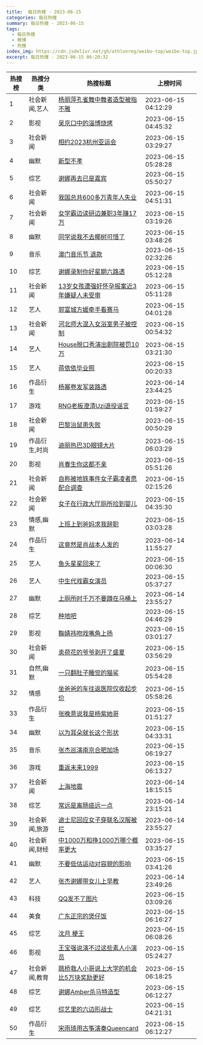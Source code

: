 ```yaml
---
title:  每日热搜 - 2023-06-15
categories: 每日热搜
summary: 每日热搜 - 2023-06-15
tags:
  - 每日热搜
  - 微博
  - 热搜
index_img: https://cdn.jsdelivr.net/gh/athlonreg/weibo-top/weibo-top.jpeg
excerpt: 每日热搜 - 2023-06-15 06:20:32
---
```


| 热搜榜 | 热搜分类 | 热搜标题 | 上榜时间 |
| --- | --- | --- | --- |
| 1 | 社会新闻,艺人 | [杨丽萍孔雀舞中舞者造型被指不雅](https://s.weibo.com/weibo%3Fq%3D%2523%E6%9D%A8%E4%B8%BD%E8%90%8D%E5%AD%94%E9%9B%80%E8%88%9E%E4%B8%AD%E8%88%9E%E8%80%85%E9%80%A0%E5%9E%8B%E8%A2%AB%E6%8C%87%E4%B8%8D%E9%9B%85%2523) | 2023-06-15 04:12:29 | 
| 2 | 影视 | [吴京口中的淄博烧烤](https://s.weibo.com/weibo%3Fq%3D%2523%E5%90%B4%E4%BA%AC%E5%8F%A3%E4%B8%AD%E7%9A%84%E6%B7%84%E5%8D%9A%E7%83%A7%E7%83%A4%2523) | 2023-06-15 04:45:32 | 
| 3 | 社会新闻 | [相约2023杭州亚运会](https://s.weibo.com/weibo%3Fq%3D%2523%E7%9B%B8%E7%BA%A62023%E6%9D%AD%E5%B7%9E%E4%BA%9A%E8%BF%90%E4%BC%9A%2523) | 2023-06-15 03:29:27 | 
| 4 | 幽默 | [新型不孝](https://s.weibo.com/weibo%3Fq%3D%2523%E6%96%B0%E5%9E%8B%E4%B8%8D%E5%AD%9D%2523) | 2023-06-15 05:28:28 | 
| 5 | 综艺 | [谢娜再去已是嘉宾](https://s.weibo.com/weibo%3Fq%3D%2523%E8%B0%A2%E5%A8%9C%E5%86%8D%E5%8E%BB%E5%B7%B2%E6%98%AF%E5%98%89%E5%AE%BE%2523) | 2023-06-15 05:50:27 | 
| 6 | 社会新闻 | [我国总共600多万青年人失业](https://s.weibo.com/weibo%3Fq%3D%2523%E6%88%91%E5%9B%BD%E6%80%BB%E5%85%B1600%E5%A4%9A%E4%B8%87%E9%9D%92%E5%B9%B4%E4%BA%BA%E5%A4%B1%E4%B8%9A%2523) | 2023-06-15 04:51:31 | 
| 7 | 社会新闻 | [女学霸边读研边兼职3年赚17万](https://s.weibo.com/weibo%3Fq%3D%2523%E5%A5%B3%E5%AD%A6%E9%9C%B8%E8%BE%B9%E8%AF%BB%E7%A0%94%E8%BE%B9%E5%85%BC%E8%81%8C3%E5%B9%B4%E8%B5%9A17%E4%B8%87%2523) | 2023-06-15 03:19:26 | 
| 8 | 幽默 | [同学说我不去椰树可惜了](https://s.weibo.com/weibo%3Fq%3D%2523%E5%90%8C%E5%AD%A6%E8%AF%B4%E6%88%91%E4%B8%8D%E5%8E%BB%E6%A4%B0%E6%A0%91%E5%8F%AF%E6%83%9C%E4%BA%86%2523) | 2023-06-15 03:48:26 | 
| 9 | 音乐 | [澳门音乐节 退款](https://s.weibo.com/weibo%3Fq%3D%2523%E6%BE%B3%E9%97%A8%E9%9F%B3%E4%B9%90%E8%8A%82%20%E9%80%80%E6%AC%BE%2523) | 2023-06-15 02:32:26 | 
| 10 | 综艺 | [谢娜录制你好星期六路透](https://s.weibo.com/weibo%3Fq%3D%2523%E8%B0%A2%E5%A8%9C%E5%BD%95%E5%88%B6%E4%BD%A0%E5%A5%BD%E6%98%9F%E6%9C%9F%E5%85%AD%E8%B7%AF%E9%80%8F%2523) | 2023-06-15 05:12:28 | 
| 11 | 社会新闻 | [13岁女孩遭强奸怀孕报案近3年嫌疑人未受审](https://s.weibo.com/weibo%3Fq%3D%252313%E5%B2%81%E5%A5%B3%E5%AD%A9%E9%81%AD%E5%BC%BA%E5%A5%B8%E6%80%80%E5%AD%95%E6%8A%A5%E6%A1%88%E8%BF%913%E5%B9%B4%E5%AB%8C%E7%96%91%E4%BA%BA%E6%9C%AA%E5%8F%97%E5%AE%A1%2523) | 2023-06-15 05:11:28 | 
| 12 | 艺人 | [郭富城方媛牵手看赛马](https://s.weibo.com/weibo%3Fq%3D%2523%E9%83%AD%E5%AF%8C%E5%9F%8E%E6%96%B9%E5%AA%9B%E7%89%B5%E6%89%8B%E7%9C%8B%E8%B5%9B%E9%A9%AC%2523) | 2023-06-15 04:01:28 | 
| 13 | 社会新闻 | [河北师大混入女浴室男子被控制](https://s.weibo.com/weibo%3Fq%3D%2523%E6%B2%B3%E5%8C%97%E5%B8%88%E5%A4%A7%E6%B7%B7%E5%85%A5%E5%A5%B3%E6%B5%B4%E5%AE%A4%E7%94%B7%E5%AD%90%E8%A2%AB%E6%8E%A7%E5%88%B6%2523) | 2023-06-15 00:54:32 | 
| 14 | 艺人 | [House脱口秀演出剧院被罚10万](https://s.weibo.com/weibo%3Fq%3D%2523House%E8%84%B1%E5%8F%A3%E7%A7%80%E6%BC%94%E5%87%BA%E5%89%A7%E9%99%A2%E8%A2%AB%E7%BD%9A10%E4%B8%87%2523) | 2023-06-15 03:21:30 | 
| 15 | 艺人 | [蒋依依毕业照](https://s.weibo.com/weibo%3Fq%3D%2523%E8%92%8B%E4%BE%9D%E4%BE%9D%E6%AF%95%E4%B8%9A%E7%85%A7%2523) | 2023-06-15 00:20:33 | 
| 16 | 作品衍生 | [杨幂卷发军装路透](https://s.weibo.com/weibo%3Fq%3D%2523%E6%9D%A8%E5%B9%82%E5%8D%B7%E5%8F%91%E5%86%9B%E8%A3%85%E8%B7%AF%E9%80%8F%2523) | 2023-06-14 23:44:25 | 
| 17 | 游戏 | [RNG老板澄清Uzi退役谣言](https://s.weibo.com/weibo%3Fq%3D%2523RNG%E8%80%81%E6%9D%BF%E6%BE%84%E6%B8%85Uzi%E9%80%80%E5%BD%B9%E8%B0%A3%E8%A8%80%2523) | 2023-06-15 01:59:27 | 
| 18 | 社会新闻 | [巴黎治鼠患失败](https://s.weibo.com/weibo%3Fq%3D%2523%E5%B7%B4%E9%BB%8E%E6%B2%BB%E9%BC%A0%E6%82%A3%E5%A4%B1%E8%B4%A5%2523) | 2023-06-15 00:50:29 | 
| 19 | 作品衍生,时尚 | [迪丽热巴3D眼镜大片](https://s.weibo.com/weibo%3Fq%3D%2523%E8%BF%AA%E4%B8%BD%E7%83%AD%E5%B7%B43D%E7%9C%BC%E9%95%9C%E5%A4%A7%E7%89%87%2523) | 2023-06-15 06:03:29 | 
| 20 | 影视 | [肖春生你这都不亲](https://s.weibo.com/weibo%3Fq%3D%2523%E8%82%96%E6%98%A5%E7%94%9F%E4%BD%A0%E8%BF%99%E9%83%BD%E4%B8%8D%E4%BA%B2%2523) | 2023-06-15 05:51:26 | 
| 21 | 社会新闻 | [自称被地铁事件女子霸凌者愿配合调查](https://s.weibo.com/weibo%3Fq%3D%2523%E8%87%AA%E7%A7%B0%E8%A2%AB%E5%9C%B0%E9%93%81%E4%BA%8B%E4%BB%B6%E5%A5%B3%E5%AD%90%E9%9C%B8%E5%87%8C%E8%80%85%E6%84%BF%E9%85%8D%E5%90%88%E8%B0%83%E6%9F%A5%2523) | 2023-06-15 02:15:26 | 
| 22 | 社会新闻 | [女子在行政大厅厕所捡到婴儿](https://s.weibo.com/weibo%3Fq%3D%2523%E5%A5%B3%E5%AD%90%E5%9C%A8%E8%A1%8C%E6%94%BF%E5%A4%A7%E5%8E%85%E5%8E%95%E6%89%80%E6%8D%A1%E5%88%B0%E5%A9%B4%E5%84%BF%2523) | 2023-06-15 04:35:30 | 
| 23 | 情感,幽默 | [上班上到爸妈求我辞职](https://s.weibo.com/weibo%3Fq%3D%2523%E4%B8%8A%E7%8F%AD%E4%B8%8A%E5%88%B0%E7%88%B8%E5%A6%88%E6%B1%82%E6%88%91%E8%BE%9E%E8%81%8C%2523) | 2023-06-15 03:03:28 | 
| 24 | 作品衍生 | [这竟然是肖战本人发的](https://s.weibo.com/weibo%3Fq%3D%2523%E8%BF%99%E7%AB%9F%E7%84%B6%E6%98%AF%E8%82%96%E6%88%98%E6%9C%AC%E4%BA%BA%E5%8F%91%E7%9A%84%2523) | 2023-06-14 11:55:27 | 
| 25 | 艺人 | [鱼头星星回来了](https://s.weibo.com/weibo%3Fq%3D%2523%E9%B1%BC%E5%A4%B4%E6%98%9F%E6%98%9F%E5%9B%9E%E6%9D%A5%E4%BA%86%2523) | 2023-06-15 00:06:30 | 
| 26 | 艺人 | [中生代戏霸女演员](https://s.weibo.com/weibo%3Fq%3D%2523%E4%B8%AD%E7%94%9F%E4%BB%A3%E6%88%8F%E9%9C%B8%E5%A5%B3%E6%BC%94%E5%91%98%2523) | 2023-06-15 05:37:27 | 
| 27 | 幽默 | [上厕所时千万不要蹲在马桶上](https://s.weibo.com/weibo%3Fq%3D%2523%E4%B8%8A%E5%8E%95%E6%89%80%E6%97%B6%E5%8D%83%E4%B8%87%E4%B8%8D%E8%A6%81%E8%B9%B2%E5%9C%A8%E9%A9%AC%E6%A1%B6%E4%B8%8A%2523) | 2023-06-14 23:55:27 | 
| 28 | 综艺 | [种地吧](https://s.weibo.com/weibo%3Fq%3D%2523%E7%A7%8D%E5%9C%B0%E5%90%A7%2523) | 2023-06-15 04:46:29 | 
| 29 | 影视 | [鞠婧祎吻戏嘴角上扬](https://s.weibo.com/weibo%3Fq%3D%2523%E9%9E%A0%E5%A9%A7%E7%A5%8E%E5%90%BB%E6%88%8F%E5%98%B4%E8%A7%92%E4%B8%8A%E6%89%AC%2523) | 2023-06-15 03:01:27 | 
| 30 | 社会新闻 | [卖荷花的爷爷剥开了盛夏](https://s.weibo.com/weibo%3Fq%3D%2523%E5%8D%96%E8%8D%B7%E8%8A%B1%E7%9A%84%E7%88%B7%E7%88%B7%E5%89%A5%E5%BC%80%E4%BA%86%E7%9B%9B%E5%A4%8F%2523) | 2023-06-15 03:56:29 | 
| 31 | 自然,幽默 | [一只翻肚子睡觉的猫鲨](https://s.weibo.com/weibo%3Fq%3D%2523%E4%B8%80%E5%8F%AA%E7%BF%BB%E8%82%9A%E5%AD%90%E7%9D%A1%E8%A7%89%E7%9A%84%E7%8C%AB%E9%B2%A8%2523) | 2023-06-15 05:54:28 | 
| 32 | 情感 | [坐爸爸的车往返医院仅收起步价](https://s.weibo.com/weibo%3Fq%3D%2523%E5%9D%90%E7%88%B8%E7%88%B8%E7%9A%84%E8%BD%A6%E5%BE%80%E8%BF%94%E5%8C%BB%E9%99%A2%E4%BB%85%E6%94%B6%E8%B5%B7%E6%AD%A5%E4%BB%B7%2523) | 2023-06-15 05:58:26 | 
| 33 | 作品衍生 | [张晚意说我是杨紫她哥](https://s.weibo.com/weibo%3Fq%3D%2523%E5%BC%A0%E6%99%9A%E6%84%8F%E8%AF%B4%E6%88%91%E6%98%AF%E6%9D%A8%E7%B4%AB%E5%A5%B9%E5%93%A5%2523) | 2023-06-15 01:51:27 | 
| 34 | 幽默 | [以为耳朵就长这个形状](https://s.weibo.com/weibo%3Fq%3D%2523%E4%BB%A5%E4%B8%BA%E8%80%B3%E6%9C%B5%E5%B0%B1%E9%95%BF%E8%BF%99%E4%B8%AA%E5%BD%A2%E7%8A%B6%2523) | 2023-06-15 04:33:31 | 
| 35 | 音乐 | [张杰巡演南京合肥加场](https://s.weibo.com/weibo%3Fq%3D%2523%E5%BC%A0%E6%9D%B0%E5%B7%A1%E6%BC%94%E5%8D%97%E4%BA%AC%E5%90%88%E8%82%A5%E5%8A%A0%E5%9C%BA%2523) | 2023-06-15 06:19:27 | 
| 36 | 游戏 | [重返未来1999](https://s.weibo.com/weibo%3Fq%3D%2523%E9%87%8D%E8%BF%94%E6%9C%AA%E6%9D%A51999%2523) | 2023-06-15 06:13:27 | 
| 37 | 社会新闻 | [上海地震](https://s.weibo.com/weibo%3Fq%3D%2523%E4%B8%8A%E6%B5%B7%E5%9C%B0%E9%9C%87%2523) | 2023-06-14 18:15:15 | 
| 38 | 综艺 | [常远是离肠癌远一点](https://s.weibo.com/weibo%3Fq%3D%2523%E5%B8%B8%E8%BF%9C%E6%98%AF%E7%A6%BB%E8%82%A0%E7%99%8C%E8%BF%9C%E4%B8%80%E7%82%B9%2523) | 2023-06-14 23:15:21 | 
| 39 | 社会新闻,旅游 | [迪士尼回应女子穿联名汉服被拦](https://s.weibo.com/weibo%3Fq%3D%2523%E8%BF%AA%E5%A3%AB%E5%B0%BC%E5%9B%9E%E5%BA%94%E5%A5%B3%E5%AD%90%E7%A9%BF%E8%81%94%E5%90%8D%E6%B1%89%E6%9C%8D%E8%A2%AB%E6%8B%A6%2523) | 2023-06-14 23:55:27 | 
| 40 | 社会新闻,财经 | [中1000万和挣1000万哪个概率更大](https://s.weibo.com/weibo%3Fq%3D%2523%E4%B8%AD1000%E4%B8%87%E5%92%8C%E6%8C%A31000%E4%B8%87%E5%93%AA%E4%B8%AA%E6%A6%82%E7%8E%87%E6%9B%B4%E5%A4%A7%2523) | 2023-06-15 03:35:27 | 
| 41 | 幽默 | [不要低估运动对容貌的影响](https://s.weibo.com/weibo%3Fq%3D%2523%E4%B8%8D%E8%A6%81%E4%BD%8E%E4%BC%B0%E8%BF%90%E5%8A%A8%E5%AF%B9%E5%AE%B9%E8%B2%8C%E7%9A%84%E5%BD%B1%E5%93%8D%2523) | 2023-06-15 03:41:26 | 
| 42 | 艺人 | [张杰谢娜带女儿上早教](https://s.weibo.com/weibo%3Fq%3D%2523%E5%BC%A0%E6%9D%B0%E8%B0%A2%E5%A8%9C%E5%B8%A6%E5%A5%B3%E5%84%BF%E4%B8%8A%E6%97%A9%E6%95%99%2523) | 2023-06-14 23:49:26 | 
| 43 | 科技 | [QQ发不了图片](https://s.weibo.com/weibo%3Fq%3D%2523QQ%E5%8F%91%E4%B8%8D%E4%BA%86%E5%9B%BE%E7%89%87%2523) | 2023-06-15 03:09:26 | 
| 44 | 美食 | [广东正宗的煲仔饭](https://s.weibo.com/weibo%3Fq%3D%2523%E5%B9%BF%E4%B8%9C%E6%AD%A3%E5%AE%97%E7%9A%84%E7%85%B2%E4%BB%94%E9%A5%AD%2523) | 2023-06-15 06:16:27 | 
| 45 | 综艺 | [沈月 梗王](https://s.weibo.com/weibo%3Fq%3D%2523%E6%B2%88%E6%9C%88%20%E6%A2%97%E7%8E%8B%2523) | 2023-06-15 06:08:26 | 
| 46 | 影视 | [王宝强说演不过这些素人小演员](https://s.weibo.com/weibo%3Fq%3D%2523%E7%8E%8B%E5%AE%9D%E5%BC%BA%E8%AF%B4%E6%BC%94%E4%B8%8D%E8%BF%87%E8%BF%99%E4%BA%9B%E7%B4%A0%E4%BA%BA%E5%B0%8F%E6%BC%94%E5%91%98%2523) | 2023-06-15 05:24:27 | 
| 47 | 社会新闻,教育 | [跳桥救人小哥说上大学的机会比5万块奖励更好](https://s.weibo.com/weibo%3Fq%3D%2523%E8%B7%B3%E6%A1%A5%E6%95%91%E4%BA%BA%E5%B0%8F%E5%93%A5%E8%AF%B4%E4%B8%8A%E5%A4%A7%E5%AD%A6%E7%9A%84%E6%9C%BA%E4%BC%9A%E6%AF%945%E4%B8%87%E5%9D%97%E5%A5%96%E5%8A%B1%E6%9B%B4%E5%A5%BD%2523) | 2023-06-15 06:18:25 | 
| 48 | 综艺 | [谢娜Amber杀马特造型](https://s.weibo.com/weibo%3Fq%3D%2523%E8%B0%A2%E5%A8%9CAmber%E6%9D%80%E9%A9%AC%E7%89%B9%E9%80%A0%E5%9E%8B%2523) | 2023-06-15 06:12:27 | 
| 49 | 综艺 | [综艺里的六边形战士](https://s.weibo.com/weibo%3Fq%3D%2523%E7%BB%BC%E8%89%BA%E9%87%8C%E7%9A%84%E5%85%AD%E8%BE%B9%E5%BD%A2%E6%88%98%E5%A3%AB%2523) | 2023-06-15 04:21:31 | 
| 50 | 作品衍生 | [宋雨琦用古筝演奏Queencard](https://s.weibo.com/weibo%3Fq%3D%2523%E5%AE%8B%E9%9B%A8%E7%90%A6%E7%94%A8%E5%8F%A4%E7%AD%9D%E6%BC%94%E5%A5%8FQueencard%2523) | 2023-06-15 06:12:27 | 
